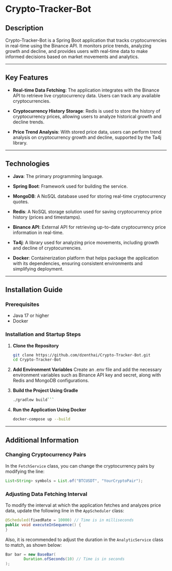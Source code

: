# Crypto-Tracker-Bot

## **Description**

Crypto-Tracker-Bot is a Spring Boot application that tracks cryptocurrencies in real-time using the Binance API. It
monitors price trends, analyzing growth and decline, and provides users with real-time data to make informed decisions
based on market movements and analytics.

---

## **Key Features**

- **Real-time Data Fetching**: The application integrates with the Binance API to retrieve live cryptocurrency data.
  Users can track any available cryptocurrencies.

- **Cryptocurrency History Storage**: Redis is used to store the history of cryptocurrency prices, allowing users to
  analyze historical growth and decline trends.

- **Price Trend Analysis**: With stored price data, users can perform trend analysis on cryptocurrency growth and
  decline, supported by the Ta4j library.

---

## **Technologies**

- **Java**: The primary programming language.

- **Spring Boot**: Framework used for building the service.

- **MongoDB**: A NoSQL database used for storing real-time cryptocurrency quotes.

- **Redis**: A NoSQL storage solution used for saving cryptocurrency price history (prices and timestamps).

- **Binance API**: External API for retrieving up-to-date cryptocurrency price information in real-time.

- **Ta4j**: A library used for analyzing price movements, including growth and decline of cryptocurrencies.

- **Docker**: Containerization platform that helps package the application with its dependencies, ensuring consistent
  environments and simplifying deployment.

---

## **Installation Guide**

### **Prerequisites**

- Java 17 or higher
- Docker

### **Installation and Startup Steps**

1. **Clone the Repository**
   ```bash
   git clone https://github.com/dzenthai/Crypto-Tracker-Bot.git
   cd Crypto-Tracker-Bot
   ```

2. **Add Environment Variables**
   Create an .env file and add the necessary environment variables such as Binance API key and secret, along with Redis
   and MongoDB configurations.

3. **Build the Project Using Gradle**
   ```bash
   ./gradlew build```
   ```

4. **Run the Application Using Docker**
   ```bash
   docker-compose up --build
   ```
   
---

## **Additional Information**

### **Changing Cryptocurrency Pairs**

In the `FetchService` class, you can change the cryptocurrency pairs by modifying the line:
   ```java
   List<String> symbols = List.of("BTCUSDT", "YourCryptoPair");
```

### **Adjusting Data Fetching Interval**

To modify the interval at which the application fetches and analyzes price data, update the following line in the `AppScheduler` class:

```java
@Scheduled(fixedRate = 10000) // Time is in milliseconds
public void executeInSequence() {
}
```

Also, it is recommended to adjust the duration in the `AnalyticService` class to match, as shown below:
```java
Bar bar = new BaseBar(
        Duration.ofSeconds(10) // Time is in seconds
);
```

